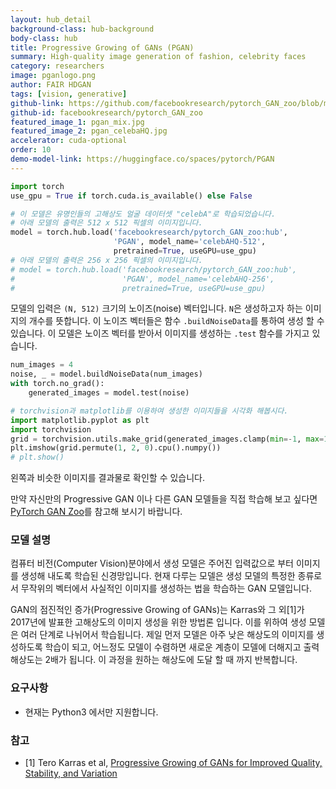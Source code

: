 ```yaml
---
layout: hub_detail
background-class: hub-background
body-class: hub
title: Progressive Growing of GANs (PGAN)
summary: High-quality image generation of fashion, celebrity faces
category: researchers
image: pganlogo.png
author: FAIR HDGAN
tags: [vision, generative]
github-link: https://github.com/facebookresearch/pytorch_GAN_zoo/blob/master/models/progressive_gan.py
github-id: facebookresearch/pytorch_GAN_zoo
featured_image_1: pgan_mix.jpg
featured_image_2: pgan_celebaHQ.jpg
accelerator: cuda-optional
order: 10
demo-model-link: https://huggingface.co/spaces/pytorch/PGAN
---
```



```python
import torch
use_gpu = True if torch.cuda.is_available() else False

# 이 모델은 유명인들의 고해상도 얼굴 데이터셋 "celebA"로 학습되었습니다.
# 아래 모델의 출력은 512 x 512 픽셀의 이미지입니다.
model = torch.hub.load('facebookresearch/pytorch_GAN_zoo:hub',
                       'PGAN', model_name='celebAHQ-512',
                       pretrained=True, useGPU=use_gpu)
# 아래 모델의 출력은 256 x 256 픽셀의 이미지입니다.
# model = torch.hub.load('facebookresearch/pytorch_GAN_zoo:hub',
#                        'PGAN', model_name='celebAHQ-256',
#                        pretrained=True, useGPU=use_gpu)
```

모델의 입력은 `(N, 512)` 크기의 노이즈(noise) 벡터입니다. `N`은 생성하고자 하는 이미지의 개수를 뜻합니다.
이 노이즈 벡터들은 함수 `.buildNoiseData`를 통하여 생성 할 수 있습니다.
이 모델은 노이즈 벡터를 받아서 이미지를 생성하는 `.test` 함수를 가지고 있습니다.

```python
num_images = 4
noise, _ = model.buildNoiseData(num_images)
with torch.no_grad():
    generated_images = model.test(noise)

# torchvision과 matplotlib를 이용하여 생성한 이미지들을 시각화 해봅시다.
import matplotlib.pyplot as plt
import torchvision
grid = torchvision.utils.make_grid(generated_images.clamp(min=-1, max=1), scale_each=True, normalize=True)
plt.imshow(grid.permute(1, 2, 0).cpu().numpy())
# plt.show()
```

왼쪽과 비슷한 이미지를 결과물로 확인할 수 있습니다.

만약 자신만의 Progressive GAN 이나 다른 GAN 모델들을 직접 학습해 보고 싶다면 [PyTorch GAN Zoo](https://github.com/facebookresearch/pytorch_GAN_zoo)를 참고해 보시기 바랍니다.

### 모델 설명

컴퓨터 비전(Computer Vision)분야에서 생성 모델은 주어진 입력값으로 부터 이미지를 생성해 내도록 학습된 신경망입니다. 현재 다루는 모델은 생성 모델의 특정한 종류로서 무작위의 벡터에서 사실적인 이미지를 생성하는 법을 학습하는 GAN 모델입니다.

GAN의 점진적인 증가(Progressive Growing of GANs)는 Karras와 그 외[1]가 2017년에 발표한 고해상도의 이미지 생성을 위한 방법론 입니다. 이를 위하여 생성 모델은 여러 단계로 나뉘어서 학습됩니다. 제일 먼저 모델은 아주 낮은 해상도의 이미지를 생성하도록 학습이 되고, 어느정도 모델이 수렴하면 새로운 계층이 모델에 더해지고 출력 해상도는 2배가 됩니다. 이 과정을 원하는 해상도에 도달 할 때 까지 반복합니다.

### 요구사항

- 현재는 Python3 에서만 지원합니다.

### 참고

- [1] Tero Karras et al, [Progressive Growing of GANs for Improved Quality, Stability, and Variation](https://arxiv.org/abs/1710.10196)
